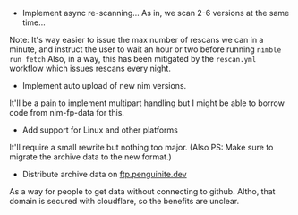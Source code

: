
* Implement async re-scanning... As in, we scan 2-6 versions at the same time...

Note: It's way easier to issue the max number of rescans we can in a minute, and instruct the user to wait an hour or two before running `nimble run fetch`
Also, in a way, this has been mitigated by the `rescan.yml` workflow which issues rescans every night.

* Implement auto upload of new nim versions.

It'll be a pain to implement multipart handling but I might be able to borrow code from nim-fp-data for this.

* Add support for Linux and other platforms

It'll require a small rewrite but nothing too major.
(Also PS: Make sure to migrate the archive data to the new format.)

* Distribute archive data on [ftp.penguinite.dev](https://ftp.penguinite.dev)

As a way for people to get data without connecting to github.
Altho, that domain is secured with cloudflare, so the benefits are unclear.